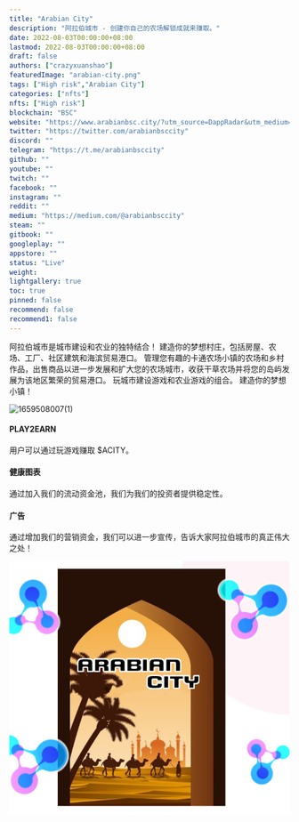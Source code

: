 ```yaml
---
title: "Arabian City"
description: "阿拉伯城市 - 创建你自己的农场解锁成就来赚取。"
date: 2022-08-03T00:00:00+08:00
lastmod: 2022-08-03T00:00:00+08:00
draft: false
authors: ["crazyxuanshao"]
featuredImage: "arabian-city.png"
tags: ["High risk","Arabian City"]
categories: ["nfts"]
nfts: ["High risk"]
blockchain: "BSC"
website: "https://www.arabianbsc.city/?utm_source=DappRadar&utm_medium=deeplink&utm_campaign=visit-website"
twitter: "https://twitter.com/arabianbsccity"
discord: ""
telegram: "https://t.me/arabianbsccity"
github: ""
youtube: ""
twitch: ""
facebook: ""
instagram: ""
reddit: ""
medium: "https://medium.com/@arabianbsccity"
steam: ""
gitbook: ""
googleplay: ""
appstore: ""
status: "Live"
weight: 
lightgallery: true
toc: true
pinned: false
recommend: false
recommend1: false
---
```

<p>阿拉伯城市是城市建设和农业的独特结合！ 建造你的梦想村庄，包括房屋、农场、工厂、社区建筑和海滨贸易港口。 管理您有趣的卡通农场小镇的农场和乡村作品，出售商品以进一步发展和扩大您的农场城市，收获干草农场并将您的岛屿发展为该地区繁荣的贸易港口。 玩城市建设游戏和农业游戏的组合。 建造你的梦想小镇！</p>

![1659508007(1)](\1659508007(1).jpg)

#### PLAY2EARN

用户可以通过玩游戏赚取 $ACITY。

#### 健康图表

通过加入我们的流动资金池，我们为我们的投资者提供稳定性。

#### 广告

通过增加我们的营销资金，我们可以进一步宣传，告诉大家阿拉伯城市的真正伟大之处！

![1659508061(1)](1659508061(1).jpg)